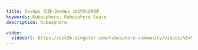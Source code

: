 ```yaml
---
title: DevOps 实践-DevOps 自动测试构建
keywords: Kubesphere, Kubesphere learn
description: Kubesphere

video: 
  videoUrl: https://pek3b.qingstor.com/kubesphere-community/videos/%E4%BA%91%E5%8E%9F%E7%94%9F%E5%AE%9E%E6%88%98/%E7%AC%AC%E4%BA%8C%E6%9C%9F/14%E3%80%81DevOps%20%E5%AE%9E%E8%B7%B5-DevOps%20%E8%87%AA%E5%8A%A8%E6%B5%8B%E8%AF%95%E6%9E%84%E5%BB%BA.mp4
---
```


